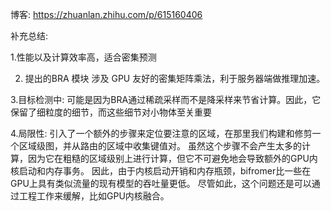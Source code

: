博客: https://zhuanlan.zhihu.com/p/615160406

补充总结:

1.性能以及计算效率高，适合密集预测 

2. 提出的BRA 模块  涉及 GPU 友好的密集矩阵乘法，利于服务器端做推理加速。

3.目标检测中: 可能是因为BRA通过稀疏采样而不是降采样来节省计算。因此，它保留了细粒度的细节，而这些细节对小物体至关重要

4.局限性: 引入了一个额外的步骤来定位要注意的区域，在那里我们构建和修剪一个区域级图，并从路由的区域中收集键值对。
          虽然这个步骤不会产生太多的计算，因为它在粗糙的区域级别上进行计算，但它不可避免地会导致额外的GPU内核启动和内存事务。
          因此，由于内核启动开销和内存瓶颈，bifromer比一些在GPU上具有类似流量的现有模型的吞吐量更低。
          尽管如此，这个问题还是可以通过工程工作来缓解，比如GPU内核融合。
